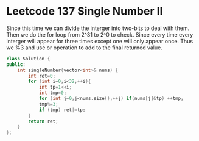 # Leetcode 137 Single Number II


Since this time we can divide the interger into two-bits to deal with them.
Then we do the for loop from 2^31 to 2^0 to check. Since every time every interger will appear for three times except one will only appear once.
Thus we %3 and use or operation to add to the final returned value.
```cpp
class Solution {
public:
    int singleNumber(vector<int>& nums) {
        int ret=0;
        for (int i=0;i<32;++i){
            int tp=1<<i;
            int tmp=0;
            for (int j=0;j<nums.size();++j) if(nums[j]&tp) ++tmp;
            tmp%=3;
            if (tmp) ret|=tp;
        }
        return ret;
    }
};
```
